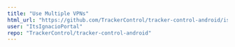```yaml
---
title: "Use Multiple VPNs"
html_url: "https://github.com/TrackerControl/tracker-control-android/issues/141"
user: "ItsIgnacioPortal"
repo: "TrackerControl/tracker-control-android"
---
```


